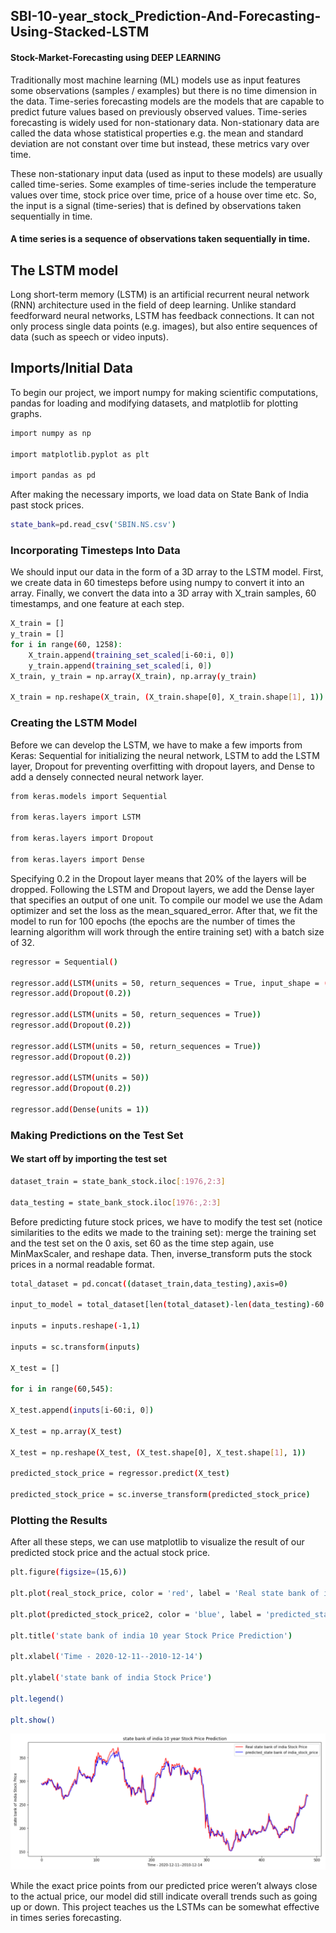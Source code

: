 
## SBI-10-year_stock_Prediction-And-Forecasting-Using-Stacked-LSTM

#### Stock-Market-Forecasting using DEEP LEARNING

Traditionally most machine learning (ML) models use as input features some observations (samples / examples) but there is no time dimension in the data.
Time-series forecasting models are the models that are capable to predict future values based on previously observed values. Time-series forecasting is widely used for non-stationary data. Non-stationary data are called the data whose statistical properties e.g. the mean and standard deviation are not constant over time but instead, these metrics vary over time.

These non-stationary input data (used as input to these models) are usually called time-series. Some examples of time-series include the temperature values over time, stock price over time, price of a house over time etc. So, the input is a signal (time-series) that is defined by observations taken sequentially in time.

#### A time series is a sequence of observations taken sequentially in time.

## The LSTM model

Long short-term memory (LSTM) is an artificial recurrent neural network (RNN) architecture used in the field of deep learning. Unlike standard feedforward neural networks, LSTM has feedback connections. It can not only process single data points (e.g. images), but also entire sequences of data (such as speech or video inputs).

## Imports/Initial Data

To begin our project, we import numpy for making scientific computations, pandas for loading and modifying datasets, and matplotlib for plotting graphs.

```bash
import numpy as np

import matplotlib.pyplot as plt

import pandas as pd
```

After making the necessary imports, we load data on State Bank of India past stock prices.

```bash
state_bank=pd.read_csv('SBIN.NS.csv')
```

### Incorporating Timesteps Into Data

We should input our data in the form of a 3D array to the LSTM model. First, we create data in 60 timesteps before using numpy to convert it into an array. Finally, we convert the data into a 3D array with X_train samples, 60 timestamps, and one feature at each step.

```bash
X_train = []
y_train = []
for i in range(60, 1258):
    X_train.append(training_set_scaled[i-60:i, 0])
    y_train.append(training_set_scaled[i, 0])
X_train, y_train = np.array(X_train), np.array(y_train)

X_train = np.reshape(X_train, (X_train.shape[0], X_train.shape[1], 1))
```
### Creating the LSTM Model

Before we can develop the LSTM, we have to make a few imports from Keras: Sequential for initializing the neural network, LSTM to add the LSTM layer, Dropout for preventing overfitting with dropout layers, and Dense to add a densely connected neural network layer.

```bash
from keras.models import Sequential

from keras.layers import LSTM

from keras.layers import Dropout

from keras.layers import Dense
```

Specifying 0.2 in the Dropout layer means that 20% of the layers will be dropped. Following the LSTM and Dropout layers, we add the Dense layer that specifies an output of one unit. To compile our model we use the Adam optimizer and set the loss as the mean_squared_error. After that, we fit the model to run for 100 epochs (the epochs are the number of times the learning algorithm will work through the entire training set) with a batch size of 32.

```bash
regressor = Sequential()

regressor.add(LSTM(units = 50, return_sequences = True, input_shape = (X_train.shape[1], 1)))
regressor.add(Dropout(0.2))

regressor.add(LSTM(units = 50, return_sequences = True))
regressor.add(Dropout(0.2))

regressor.add(LSTM(units = 50, return_sequences = True))
regressor.add(Dropout(0.2))

regressor.add(LSTM(units = 50))
regressor.add(Dropout(0.2))

regressor.add(Dense(units = 1))
```
### Making Predictions on the Test Set

#### We start off by importing the test set

```bash
dataset_train = state_bank_stock.iloc[:1976,2:3]

data_testing = state_bank_stock.iloc[1976:,2:3]
```
Before predicting future stock prices, we have to modify the test set (notice similarities to the edits we made to the training set): merge the training set and the test set on the 0 axis, set 60 as the time step again, use MinMaxScaler, and reshape data. Then, inverse_transform puts the stock prices in a normal readable format.

```bash
total_dataset = pd.concat((dataset_train,data_testing),axis=0)

input_to_model = total_dataset[len(total_dataset)-len(data_testing)-60:].values

inputs = inputs.reshape(-1,1)

inputs = sc.transform(inputs)

X_test = []

for i in range(60,545):

X_test.append(inputs[i-60:i, 0])

X_test = np.array(X_test)

X_test = np.reshape(X_test, (X_test.shape[0], X_test.shape[1], 1))

predicted_stock_price = regressor.predict(X_test)

predicted_stock_price = sc.inverse_transform(predicted_stock_price)
```

### Plotting the Results

After all these steps, we can use matplotlib to visualize the result of our predicted stock price and the actual stock price.

```bash
plt.figure(figsize=(15,6))

plt.plot(real_stock_price, color = 'red', label = 'Real state bank of india Stock Price')

plt.plot(predicted_stock_price2, color = 'blue', label = 'predicted_state bank of india_stock_price')

plt.title('state bank of india 10 year Stock Price Prediction')

plt.xlabel('Time - 2020-12-11--2010-12-14')

plt.ylabel('state bank of india Stock Price')

plt.legend()

plt.show()
```
![Alt text](https://github.com/sonu275981/SBI-10-year_stock_Prediction-And-Forecasting-Using-Stacked-LSTM/blob/795b113a2553ce3f4d01757d0fdc63f0a1902c2b/Demo.png?raw=true "Face-Recognition-Attendance-System")

While the exact price points from our predicted price weren’t always close to the actual price, our model did still indicate overall trends such as going up or down. This project teaches us the LSTMs can be somewhat effective in times series forecasting.



